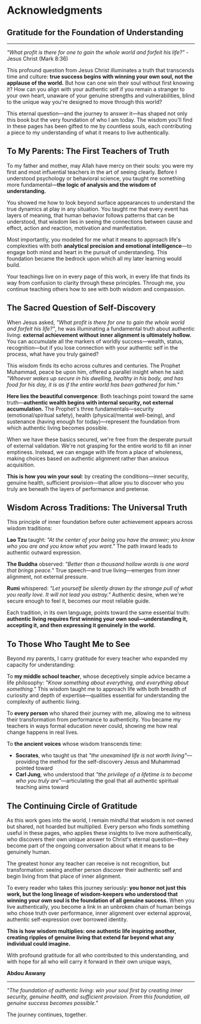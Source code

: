 # Acknowledgments 
## Gratitude for the Foundation of Understanding

---

*"What profit is there for one to gain the whole world and forfeit his life?"* - Jesus Christ (Mark 8:36)

This profound question from Jesus Christ illuminates a truth that transcends time and culture: **true success begins with winning your own soul, not the applause of the world.** But how can one win their soul without first knowing it? How can you align with your authentic self if you remain a stranger to your own heart, unaware of your genuine strengths and vulnerabilities, blind to the unique way you're designed to move through this world?

This eternal question—and the journey to answer it—has shaped not only this book but the very foundation of who I am today. The wisdom you'll find in these pages has been gifted to me by countless souls, each contributing a piece to my understanding of what it means to live authentically.

## To My Parents: The First Teachers of Truth

To my father and mother, may Allah have mercy on their souls: you were my first and most influential teachers in the art of seeing clearly. Before I understood psychology or behavioral science, you taught me something more fundamental—**the logic of analysis and the wisdom of understanding.**

You showed me how to look beyond surface appearances to understand the true dynamics at play in any situation. You taught me that every event has layers of meaning, that human behavior follows patterns that can be understood, that wisdom lies in seeing the connections between cause and effect, action and reaction, motivation and manifestation.

Most importantly, you modeled for me what it means to approach life's complexities with both **analytical precision and emotional intelligence**—to engage both mind and heart in the pursuit of understanding. This foundation became the bedrock upon which all my later learning would build.

Your teachings live on in every page of this work, in every life that finds its way from confusion to clarity through these principles. Through me, you continue teaching others how to see with both wisdom and compassion.

## The Sacred Question of Self-Discovery

When Jesus asked, *"What profit is there for one to gain the whole world and forfeit his life?"*, he was illuminating a fundamental truth about authentic living: **external achievement without inner alignment is ultimately hollow.** You can accumulate all the markers of worldly success—wealth, status, recognition—but if you lose connection with your authentic self in the process, what have you truly gained?

This wisdom finds its echo across cultures and centuries. The Prophet Muhammad, peace be upon him, offered a parallel insight when he said: *"Whoever wakes up secure in his dwelling, healthy in his body, and has food for his day, it is as if the entire world has been gathered for him."*

**Here lies the beautiful convergence**: Both teachings point toward the same truth—**authentic wealth begins with internal security, not external accumulation.** The Prophet's three fundamentals—security (emotional/spiritual safety), health (physical/mental well-being), and sustenance (having enough for today)—represent the foundation from which authentic living becomes possible.

When we have these basics secured, we're free from the desperate pursuit of external validation. We're not grasping for the entire world to fill an inner emptiness. Instead, we can engage with life from a place of wholeness, making choices based on authentic alignment rather than anxious acquisition.

**This is how you win your soul**: by creating the conditions—inner security, genuine health, sufficient provision—that allow you to discover who you truly are beneath the layers of performance and pretense.

## Wisdom Across Traditions: The Universal Truth

This principle of inner foundation before outer achievement appears across wisdom traditions:

**Lao Tzu** taught: *"At the center of your being you have the answer; you know who you are and you know what you want."* The path inward leads to authentic outward expression.

**The Buddha** observed: *"Better than a thousand hollow words is one word that brings peace."* True speech—and true living—emerges from inner alignment, not external pressure.

**Rumi** whispered: *"Let yourself be silently drawn by the strange pull of what you really love. It will not lead you astray."* Authentic desire, when we're secure enough to feel it, becomes our most reliable guide.

Each tradition, in its own language, points toward the same essential truth: **authentic living requires first winning your own soul—understanding it, accepting it, and then expressing it genuinely in the world.**

## To Those Who Taught Me to See

Beyond my parents, I carry gratitude for every teacher who expanded my capacity for understanding:

To **my middle school teacher**, whose deceptively simple advice became a life philosophy: *"Know something about everything, and everything about something."* This wisdom taught me to approach life with both breadth of curiosity and depth of expertise—qualities essential for understanding the complexity of authentic living.

To **every person** who shared their journey with me, allowing me to witness their transformation from performance to authenticity. You became my teachers in ways formal education never could, showing me how real change happens in real lives.

To **the ancient voices** whose wisdom transcends time:
- **Socrates**, who taught us that *"the unexamined life is not worth living"*—providing the method for the self-discovery Jesus and Muhammad pointed toward
- **Carl Jung**, who understood that *"the privilege of a lifetime is to become who you truly are"*—articulating the goal that all authentic spiritual teaching aims toward

## The Continuing Circle of Gratitude

As this work goes into the world, I remain mindful that wisdom is not owned but shared, not hoarded but multiplied. Every person who finds something useful in these pages, who applies these insights to live more authentically, who discovers their own unique answer to Christ's eternal question—they become part of the ongoing conversation about what it means to be genuinely human.

The greatest honor any teacher can receive is not recognition, but transformation: seeing another person discover their authentic self and begin living from that place of inner alignment.

To every reader who takes this journey seriously: **you honor not just this work, but the long lineage of wisdom-keepers who understood that winning your own soul is the foundation of all genuine success.** When you live authentically, you become a link in an unbroken chain of human beings who chose truth over performance, inner alignment over external approval, authentic self-expression over borrowed identity.

**This is how wisdom multiplies: one authentic life inspiring another, creating ripples of genuine living that extend far beyond what any individual could imagine.**

With profound gratitude for all who contributed to this understanding, and with hope for all who will carry it forward in their own unique ways,

**Abdou Aswany**

---

*"The foundation of authentic living: win your soul first by creating inner security, genuine health, and sufficient provision. From this foundation, all genuine success becomes possible."*

The journey continues, together.
